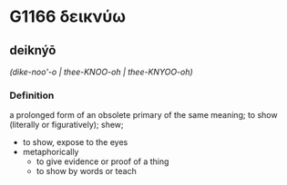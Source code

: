 # G1166 δεικνύω

## deiknýō

_(dike-noo'-o | thee-KNOO-oh | thee-KNYOO-oh)_

### Definition

a prolonged form of an obsolete primary of the same meaning; to show (literally or figuratively); shew; 

- to show, expose to the eyes
- metaphorically
  - to give evidence or proof of a thing
  - to show by words or teach
